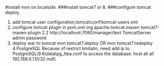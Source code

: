 #install mvn on localside.
###install tomcat7 or 8.
###configure tomcat deploy.

1. add tomcat user configuration,tomcat\conf\tomcat-users.xml
		<role rolename="manager-gui"/>
      <role rolename="manager-script"/>
      <user username="admin" password="password" roles="manager-gui,manager-script"/>
2. configure tomcat plugin in pom.xml
   		<plugin>
				<groupId>org.apache.tomcat.maven</groupId>
				<artifactId>tomcat7-maven-plugin</artifactId>
				<version>2.2</version>
				<configuration>
					<url>http://localhost:7080/manager/text</url>
					<server>TomcatServer</server>
					<username>admin</username>
					<password>password</password>
				</configuration>
			</plugin>
3. deploy war to tomcat
	   mvn tomcat7:deploy OR mvn tomcat7:redeploy
4.PostgreSQL
	Because of restrict limitatin, need add ip to PostgreSQL\9.6\data\pg_hba.conf to access the database.
host    all             all             192.168.0.131/32            md5


		
	